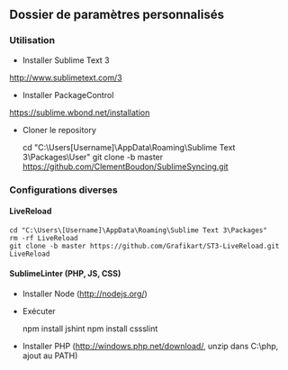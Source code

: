 ## Dossier de paramètres personnalisés

### Utilisation

* Installer Sublime Text 3

http://www.sublimetext.com/3

* Installer PackageControl

https://sublime.wbond.net/installation

* Cloner le repository

    cd "C:\Users\[Username]\AppData\Roaming\Sublime Text 3\Packages\User"
    git clone -b master https://github.com/ClementBoudon/SublimeSyncing.git

### Configurations diverses

#### LiveReload

	cd "C:\Users\[Username]\AppData\Roaming\Sublime Text 3\Packages"
	rm -rf LiveReload
	git clone -b master https://github.com/Grafikart/ST3-LiveReload.git LiveReload

#### SublimeLinter (PHP, JS, CSS)

* Installer Node (http://nodejs.org/)

* Exécuter 
	
	npm install jshint
	npm install cssslint

* Installer PHP (http://windows.php.net/download/, unzip dans C:\php, ajout au PATH)